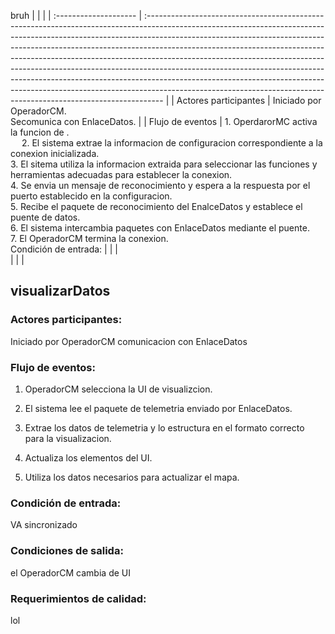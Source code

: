 bruh
|                       |                                                                                                                                                                                                                                                                                                                                                                                                                                                                                                                                                                                                                                                       |
| :-------------------- | :---------------------------------------------------------------------------------------------------------------------------------------------------------------------------------------------------------------------------------------------------------------------------------------------------------------------------------------------------------------------------------------------------------------------------------------------------------------------------------------------------------------------------------------------------------------------------------------------------------------------------------------------------- |
| Actores participantes | Iniciado por OperadorCM.<br>Secomunica con EnlaceDatos.                                                                                                                                                                                                                                                                                                                                                                                                                                                                                                                                                                                               |
| Flujo de eventos      | 1.  OperdarorMC activa la funcion de . <br>&emsp;	 2. El sistema extrae la informacion de configuracion correspondiente a la conexion inicializada.<br>	 3. El sitema utiliza la informacion extraida para seleccionar las funciones y herramientas adecuadas para establecer la conexion.<br>	 4. Se envia un mensaje de reconocimiento y espera a la respuesta por el puerto establecido en la configuracion.<br>	 5. Recibe el paquete de reconocimiento del EnalceDatos y establece el puente de datos.<br>	 6. El sistema intercambia paquetes con EnlaceDatos mediante el puente.<br>7. El OperadorCM  termina la conexion.<br>Condición de entrada:  |
|                       |                                                                                                                                                                                                                                                                                                                                                                                                                                                                                                                                                                                                                                                       
|                       |                                                                                                                                                                                                                                                                                                                                                                                                                                                              |

## visualizarDatos
### Actores participantes: 
Iniciado por OperadorCM
comunicacion con EnlaceDatos

### Flujo de eventos: 
1. OperadorCM selecciona la UI de visualizcion.

3. El sistema lee el paquete de telemetria enviado por EnlaceDatos.

5. Extrae los datos de telemetria y lo estructura en el formato correcto para la visualizacion.

7. Actualiza los elementos del UI.

1. Utiliza los datos necesarios para actualizar el mapa.

### Condición de entrada: 
VA sincronizado

### Condiciones de salida: 
el OperadorCM cambia de UI

### Requerimientos de calidad:
lol

